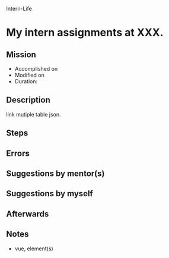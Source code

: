 Intern-Life
# My intern assignments at XXX.

## Mission 
* Accomplished on 
* Modified on 
* Duration: 


## Description
link mutiple table json.

## Steps


## Errors


## Suggestions by mentor(s)

## Suggestions by myself


## Afterwards

## Notes
* vue, element(s)